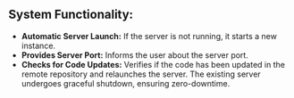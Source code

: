 ## System Functionality:

- **Automatic Server Launch:** If the server is not running, it starts a new instance.
- **Provides Server Port:** Informs the user about the server port.
- **Checks for Code Updates:** Verifies if the code has been updated in the remote repository and relaunches the server. The existing server undergoes graceful shutdown, ensuring zero-downtime.
